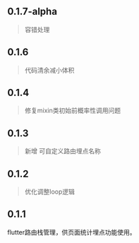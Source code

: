 ## 0.1.7-alpha
> 容错处理

## 0.1.6
> 代码清余减小体积

## 0.1.4
> 修复mixin类初始前概率性调用问题

## 0.1.3
> 新增 可自定义路由埋点名称

## 0.1.2
> 优化调整loop逻辑

## 0.1.1

flutter路由栈管理，供页面统计埋点功能使用。
